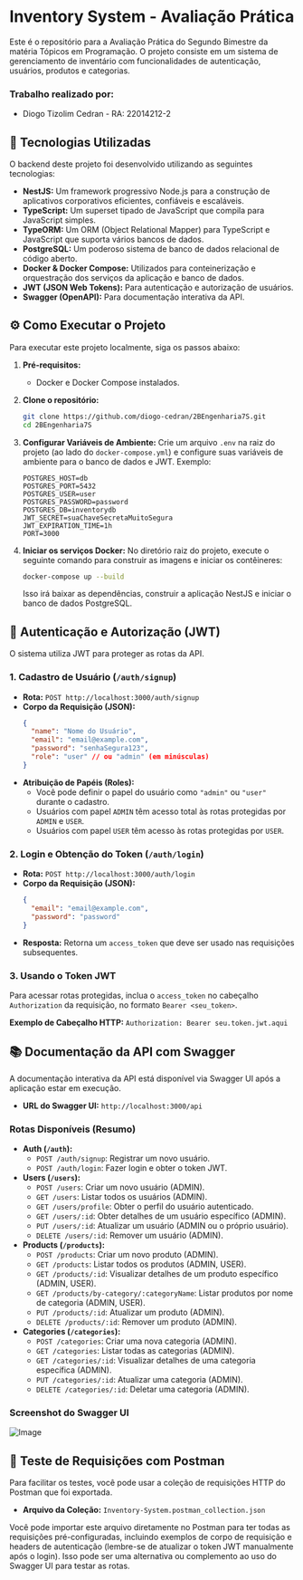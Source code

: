 # Inventory System - Avaliação Prática

Este é o repositório para a Avaliação Prática do Segundo Bimestre da matéria Tópicos em Programação. O projeto consiste em um sistema de gerenciamento de inventário com funcionalidades de autenticação, usuários, produtos e categorias.

### Trabalho realizado por:

- Diogo Tizolim Cedran - RA: 22014212-2

## 🚀 Tecnologias Utilizadas

O backend deste projeto foi desenvolvido utilizando as seguintes tecnologias:

*   **NestJS:** Um framework progressivo Node.js para a construção de aplicativos corporativos eficientes, confiáveis e escaláveis.
*   **TypeScript:** Um superset tipado de JavaScript que compila para JavaScript simples.
*   **TypeORM:** Um ORM (Object Relational Mapper) para TypeScript e JavaScript que suporta vários bancos de dados.
*   **PostgreSQL:** Um poderoso sistema de banco de dados relacional de código aberto.
*   **Docker & Docker Compose:** Utilizados para conteinerização e orquestração dos serviços da aplicação e banco de dados.
*   **JWT (JSON Web Tokens):** Para autenticação e autorização de usuários.
*   **Swagger (OpenAPI):** Para documentação interativa da API.

## ⚙️ Como Executar o Projeto

Para executar este projeto localmente, siga os passos abaixo:

1.  **Pré-requisitos:**
    *   Docker e Docker Compose instalados.

2.  **Clone o repositório:**
    ```bash
    git clone https://github.com/diogo-cedran/2BEngenharia7S.git
    cd 2BEngenharia7S
    ```

3.  **Configurar Variáveis de Ambiente:**
    Crie um arquivo `.env` na raiz do projeto (ao lado do `docker-compose.yml`) e configure suas variáveis de ambiente para o banco de dados e JWT. Exemplo:
    ```env
    POSTGRES_HOST=db
    POSTGRES_PORT=5432
    POSTGRES_USER=user
    POSTGRES_PASSWORD=password
    POSTGRES_DB=inventorydb
    JWT_SECRET=suaChaveSecretaMuitoSegura
    JWT_EXPIRATION_TIME=1h
    PORT=3000
    ```

4.  **Iniciar os serviços Docker:**
    No diretório raiz do projeto, execute o seguinte comando para construir as imagens e iniciar os contêineres:
    ```bash
    docker-compose up --build
    ```
    Isso irá baixar as dependências, construir a aplicação NestJS e iniciar o banco de dados PostgreSQL.

## 🔐 Autenticação e Autorização (JWT)

O sistema utiliza JWT para proteger as rotas da API.

### 1. Cadastro de Usuário (`/auth/signup`)

*   **Rota:** `POST http://localhost:3000/auth/signup`
*   **Corpo da Requisição (JSON):**
    ```json
    {
      "name": "Nome do Usuário",
      "email": "email@example.com",
      "password": "senhaSegura123",
      "role": "user" // ou "admin" (em minúsculas)
    }
    ```
*   **Atribuição de Papéis (Roles):**
    *   Você pode definir o papel do usuário como `"admin"` ou `"user"` durante o cadastro.
    *   Usuários com papel `ADMIN` têm acesso total às rotas protegidas por `ADMIN` e `USER`.
    *   Usuários com papel `USER` têm acesso às rotas protegidas por `USER`.

### 2. Login e Obtenção do Token (`/auth/login`)

*   **Rota:** `POST http://localhost:3000/auth/login`
*   **Corpo da Requisição (JSON):**
    ```json
    {
      "email": "email@example.com",
      "password": "password"
    }
    ```
*   **Resposta:** Retorna um `access_token` que deve ser usado nas requisições subsequentes.

### 3. Usando o Token JWT

Para acessar rotas protegidas, inclua o `access_token` no cabeçalho `Authorization` da requisição, no formato `Bearer <seu_token>`.

**Exemplo de Cabeçalho HTTP:**
`Authorization: Bearer seu.token.jwt.aqui`

## 📚 Documentação da API com Swagger

A documentação interativa da API está disponível via Swagger UI após a aplicação estar em execução.

*   **URL do Swagger UI:** `http://localhost:3000/api`

### Rotas Disponíveis (Resumo)

*   **Auth (`/auth`):**
    *   `POST /auth/signup`: Registrar um novo usuário.
    *   `POST /auth/login`: Fazer login e obter o token JWT.
*   **Users (`/users`):**
    *   `POST /users`: Criar um novo usuário (ADMIN).
    *   `GET /users`: Listar todos os usuários (ADMIN).
    *   `GET /users/profile`: Obter o perfil do usuário autenticado.
    *   `GET /users/:id`: Obter detalhes de um usuário específico (ADMIN).
    *   `PUT /users/:id`: Atualizar um usuário (ADMIN ou o próprio usuário).
    *   `DELETE /users/:id`: Remover um usuário (ADMIN).
*   **Products (`/products`):**
    *   `POST /products`: Criar um novo produto (ADMIN).
    *   `GET /products`: Listar todos os produtos (ADMIN, USER).
    *   `GET /products/:id`: Visualizar detalhes de um produto específico (ADMIN, USER).
    *   `GET /products/by-category/:categoryName`: Listar produtos por nome de categoria (ADMIN, USER).
    *   `PUT /products/:id`: Atualizar um produto (ADMIN).
    *   `DELETE /products/:id`: Remover um produto (ADMIN).
*   **Categories (`/categories`):**
    *   `POST /categories`: Criar uma nova categoria (ADMIN).
    *   `GET /categories`: Listar todas as categorias (ADMIN).
    *   `GET /categories/:id`: Visualizar detalhes de uma categoria específica (ADMIN).
    *   `PUT /categories/:id`: Atualizar uma categoria (ADMIN).
    *   `DELETE /categories/:id`: Deletar uma categoria (ADMIN).

### Screenshot do Swagger UI
![Image](https://github.com/user-attachments/assets/9d67b721-3f5f-4771-b070-e197148720b6)

## 🧪 Teste de Requisições com Postman

Para facilitar os testes, você pode usar a coleção de requisições HTTP do Postman que foi exportada.

*   **Arquivo da Coleção:** `Inventory-System.postman_collection.json`

Você pode importar este arquivo diretamente no Postman para ter todas as requisições pré-configuradas, incluindo exemplos de corpo de requisição e headers de autenticação (lembre-se de atualizar o token JWT manualmente após o login). Isso pode ser uma alternativa ou complemento ao uso do Swagger UI para testar as rotas.
